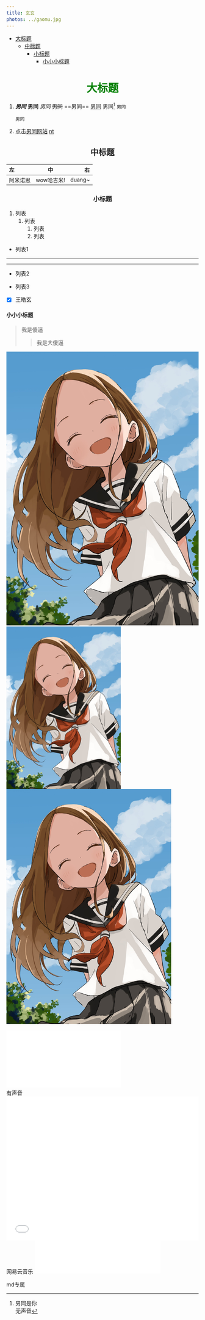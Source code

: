 ```yaml
---
title: 玄玄  
photos: ../gaomu.jpg
---
```


- [大标题](#大标题)
  - [中标题](#中标题)
    - [小标题](#小标题)
      - [小小小标题](#小小小标题)
# <center><font color=green>大标题</font></center>
1. ***男同***
   **男同**
   *男同*
   ~~男同~~
   ==男同==
   <u>男同</u>
   男同[^1]
   `男同`
   ```
   男同
   ```
2. 点击[男同网站](https://whxwhx.top)
   [nt][nt]  
## <center>中标题</center>
| 左 | 中 | 右 |
| :--- | :---: | ---: |
| 阿米诺思 | wow哈吉米! | duang~ |

### <center>小标题</center>
1. 列表
   1. 列表
      1. 列表
      2. 列表 
- 列表1
***
---
+ 列表2
* 列表3
- [x] 王皓玄
#### 小小小标题
>我是傻逼
>>我是大傻逼  

[![男同图片](../gaomu.jpg)](https://www.bilibili.com/video/BV1bK4y1i7BY?vd_source=32ea96ed5a28d147b81fc438e6eaac98)
<img src="../gaomu.jpg" width=300 heigth=300 align='center'>  
<img src="../gaomu.jpg" style="zoom:60%">
[^1]: 男同是你  
无声音
<div><iframe src="//player.bilibili.com/player.html?isOutside=true&aid=113061876730825&bvid=BV1KaHvesEwp&cid=25690375783&p=1" scrolling="no" border="0" frameborder="no" framespacing="0" allowfullscreen="true"></iframe></div> 
有声音
<div style="position: relative; width: 100%; height: 0; padding-bottom: 75%;"><iframe src="//player.bilibili.com/player.html?aid=39807850&cid=69927212&page=1" scrolling="no" border="0" 
frameborder="no" framespacing="0" allowfullscreen="true" style="position: absolute; width: 100%; height: 100%; left: 0; top: 0;"> </iframe></div>
网易云音乐
<iframe frameborder="no" border="0" marginwidth="0" marginheight="0" width=330 height=86 src="//music.163.com/outchain/player?type=2&id=35618038&auto=1&height=66"></iframe>


md专属
<audio src="小春めう - voice.mp3"></audio>








[nt]: https://whxwhx.top



